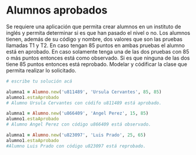 # Alumnos aprobados

Se requiere una aplicación que permita crear alumnos en un instituto de inglés y permita determinar si es que han pasado el nivel o no. Los alumnos tienen, además de su código y nombre, dos valores que son las pruebas llamadas T1 y T2. En caso tengan 85 puntos en ambas pruebas el alumno está en aprobado. En caso solamente tenga una de las dos pruebas con 85 o más puntos entonces está como observado. Si es que ninguna de las dos tiene 85 puntos entonces está reprobado. Modelar y códificar la clase que permita realizar lo solicitado.  

```ruby
# escribe tu solución acá

alumna1 = Alumno.new('u811489', 'Ursula Cervantes', 85, 85)
alumno1.estaAprobado
# Alumno Ursula Cervantes con códifo u811489 está aprobado.

alumna1 = Alumno.new('u866409', 'Angel Perez', 15, 85)
alumno1.estaAprobado
# Alumno Angel Perez con código u866409 está observado.

alumna1 = Alumno.new('u823097', 'Luis Prado', 25, 65)
alumno1.estaAprobado
#Alumno Luis Prado con código u823097 está reprobado.
```
